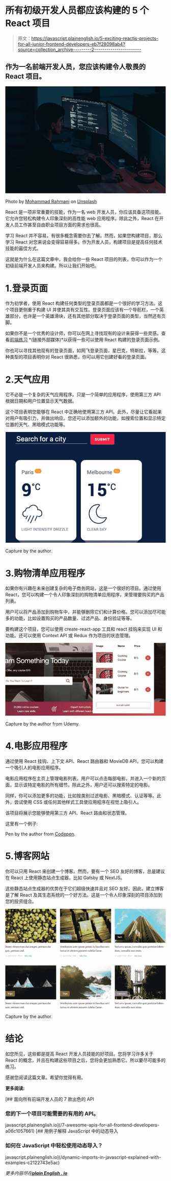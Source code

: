# 所有初级开发人员都应该构建的 5 个 React 项目

> 原文：<https://javascript.plainenglish.io/5-exciting-reactjs-projects-for-all-junior-frontend-developers-eb7f28098ab4?source=collection_archive---------2----------------------->

## 作为一名前端开发人员，您应该构建令人敬畏的 React 项目。

![](img/ddbe1f9248d77bb99b7bdc92cad45120.png)

Photo by [Mohammad Rahmani](https://unsplash.com/@afgprogrammer?utm_source=medium&utm_medium=referral) on [Unsplash](https://unsplash.com?utm_source=medium&utm_medium=referral)

React 是一项非常重要的技能，作为一名 web 开发人员，你应该具备这项技能。它允许您轻松构建令人印象深刻的高性能 web 应用程序。除此之外，React 在开发人员工作甚至自由职业项目方面的需求也很高。

学习 React 并不容易，有很多概念需要你去了解。然而，如果您构建项目，那么学习 React 对您来说会变得容易得多。作为开发人员，构建项目是提高任何技术技能的最佳方式。

这就是为什么在这篇文章中，我会给你一些 React 项目的列表，你可以作为一个初级前端开发人员来构建。所以让我们开始吧。

# 1.登录页面

作为初学者，使用 React 构建任何类型的登录页面都是一个很好的学习方法。这个项目更侧重于构建 UI 并使其具有交互性。登录页面应该有一个导航栏，一个英雄部分，也许是一个英雄滑块，还有其他部分取决于登录页面的类型，当然还有页脚。

如果你不是一个优秀的设计师，你可以在网上寻找现有的设计来获得一些灵感。查看[前端练习](https://www.frontendpractice.com/) *(链接外部媒体)*以获得一些可以使用 React 构建的登录页面示例。

你也可以寻找其他现有的登录页面，如网飞登录页面，星巴克，特斯拉，等等。这种类型的项目表明你对 React 很熟悉，你可以用它创建好看的登录页面。

# 2.天气应用

它不必是一个复杂的天气应用程序。只是一个简单的应用程序，使用第三方 API 根据日期和用户位置显示天气数据。

这个项目表明您能够在 React 中正确地使用第三方 API。此外，尽量让它看起来对用户有吸引力，并做出响应。您还可以添加额外的功能，如搜索位置和显示特定位置的天气、黑暗模式功能等。

![](img/51816a3790d7655038a02cedf4ef6415.png)

Capture by the author.

# 3.购物清单应用程序

如果你有兴趣在未来创建复杂的电子商务网站，这是一个很好的项目。通过使用 React，您可以构建一个令人印象深刻的购物清单应用程序，来管理要购买的产品列表。

用户可以将产品添加到购物车中，并能够删除它们和计算价格。您可以添加尽可能多的功能，比如设置购买的产品数量、过滤产品、身份验证等等。

要构建这个项目，您可以使用 create-react-app 工具和 react 挂钩来实现 UI 和功能。还可以使用 Context API 或 Redux 作为项目的状态管理。

![](img/4130f2a0bc09d770356ae26d3806c9f7.png)

Capture by the author from Udemy.

# 4.电影应用程序

通过使用 React 挂钩、上下文 API、React 路由器和 MovieDB API，您可以构建一个吸引人的电影应用程序。

电影应用程序在主页上管理电影列表。用户可以点击每部电影，并进入一个新的页面，显示该特定电影的所有细节。除此之外，用户还可以搜索特定的电影。

同样，你可以添加更多的功能，比如按类别过滤电影、黑暗模式、认证等等。此外，尝试使用 CSS 或任何其他样式工具使应用程序在视觉上吸引人。

该项目将展示您能够使用第三方 API、React 路由和状态管理。

这里有一个例子:

Pen by the author from [Codepen](https://codepen.io/).

# 5.博客网站

你可以只用 React 来创建一个博客。然而，要有一个 SEO 友好的博客，总是建议在 React 上使用静态站点生成器，比如 Gatsby 或 NextJS。

这些静态站点生成器的优势在于它们超级快速并且对 SEO 友好。因此，建立博客是了解 React 及其生态系统的一个好方法。这是一个令人印象深刻的项目添加到您的投资组合。

![](img/c9a3f312bdffa07a8602920b8d153ee8.png)

Capture by the author.

# 结论

如您所见，这些都是提高 React 开发人员技能的好项目。您将学习许多关于 React 的概念，并且在构建这些项目之后，您将会更加熟悉它。所以要尽可能多的练习。

感谢您阅读这篇文章。希望你觉得有用。

**更多阅读:**

[](/7-awesome-apis-for-all-frontend-developers-a06c1057661) [## 面向所有前端开发人员的 7 款出色的 API

### 您的下一个项目可能需要的有用的 API。

javascript.plainenglish.io](/7-awesome-apis-for-all-frontend-developers-a06c1057661) [](/dynamic-imports-in-javascript-explained-with-examples-c2122743e5ac) [## 用例子解释 JavaScript 中的动态导入

### 如何在 JavaScript 中轻松使用动态导入？

javascript.plainenglish.io](/dynamic-imports-in-javascript-explained-with-examples-c2122743e5ac) 

*更多内容尽在*[***plain English . io***](http://plainenglish.io)